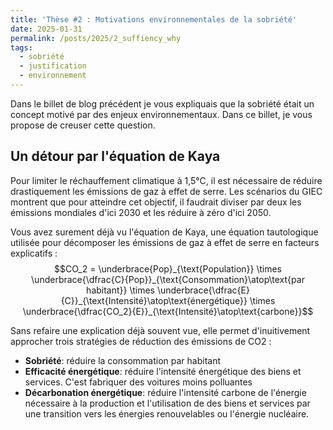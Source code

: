 ```yaml
---
title: 'Thèse #2 : Motivations environnementales de la sobriété'
date: 2025-01-31
permalink: /posts/2025/2_suffiency_why
tags:
  - sobriété
  - justification
  - environnement
---
```


Dans le billet de blog précédent je vous expliquais que la sobriété était un concept motivé par des enjeux environnementaux. Dans ce billet, je vous propose de creuser cette question. 

## Un détour par l'équation de Kaya

Pour limiter le réchauffement climatique à 1,5°C, il est nécessaire de réduire drastiquement les émissions de gaz à effet de serre. Les scénarios du GIEC montrent que pour atteindre cet objectif, il faudrait diviser par deux les émissions mondiales d'ici 2030 et les réduire à zéro d'ici 2050. 

Vous avez surement déjà vu l'équation de Kaya, une équation tautologique utilisée pour décomposer les émissions de gaz à effet de serre en facteurs explicatifs : 
$$CO_2 = \underbrace{Pop}_{\text{Population}} \times \underbrace{\dfrac{C}{Pop}}_{\text{Consommation}\atop\text{par habitant}} \times \underbrace{\dfrac{E}{C}}_{\text{Intensité}\atop\text{énergétique}} \times \underbrace{\dfrac{CO_2}{E}}_{\text{Intensité}\atop\text{carbone}}$$

Sans refaire une explication déjà souvent vue, elle permet d'inuitivement approcher trois stratégies de réduction des émissions de CO2 :
- **Sobriété**: réduire la consommation par habitant
- **Efficacité énergétique**: réduire l'intensité énergétique des biens et services. C'est fabriquer des voitures moins polluantes 
- **Décarbonation énergétique**: réduire l'intensité carbone de l'énergie nécessaire à la production et l'utilisation de des biens et services par une transition vers les énergies renouvelables ou l'énergie nucléaire.

